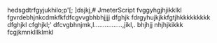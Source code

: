 hedsgdtrfgyjukhilo;p'[;
]dsjkj,# JmeterScript
fvggyhgjhjikklkl
fgvrdebhjnkcdmkfkfdfcgvvgbhbhjjjj
dfghjk
fdrgyhujkjkkfgtjhkkkkkkkkk
dfghjkl
cfghjkl;'
dfcvgbhnjmk,l................,jikl,.
bhjhjj
nhjhjkikkk
fcgjkmnklllklmkl
